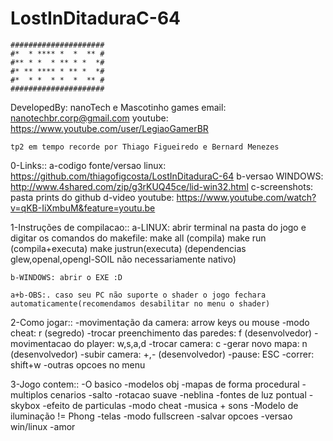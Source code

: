 # LostInDitaduraC-64
```
#####################
#*  * **** *  *  ** #
#** * *  * ** * *  *#
#* ** **** * ** *  *#
#*  * *  * *  *  ** #
#####################
```
DevelopedBy: nanoTech e Mascotinho games
email: nanotechbr.corp@gmail.com
youtube: https://www.youtube.com/user/LegiaoGamerBR

    tp2 em tempo recorde por Thiago Figueiredo e Bernard Menezes
0-Links::
    a-codigo fonte/versao linux: https://github.com/thiagofigcosta/LostInDitaduraC-64
    b-versao WINDOWS: http://www.4shared.com/zip/g3rKUQ45ce/lid-win32.html
    c-screenshots: pasta prints do github
    d-video youtube: https://www.youtube.com/watch?v=qKB-IiXmbuM&feature=youtu.be
    
1-Instruções de compilacao::
    a-LINUX: abrir terminal na pasta do jogo e digitar os comandos do makefile:
                make all (compila)
                make run (compila+executa)
                make justrun(executa)
    (dependencias glew,openal,opengl-SOIL não necessariamente nativo)
    
    b-WINDOWS: abrir o EXE :D
    
    a+b-OBS:. caso seu PC não suporte o shader o jogo fechara automaticamente(recomendamos desabilitar no menu o shader)
    
2-Como jogar::
    -movimentação da camera: arrow keys ou mouse
    -modo cheat: r (segredo)
    -trocar preenchimento das paredes: f (desenvolvedor)
    -movimentacao do player: w,s,a,d
    -trocar camera: c
    -gerar novo mapa: n (desenvolvedor)
    -subir camera: +,- (desenvolvedor)
    -pause: ESC
    -correr: shift+w
    -outras opcoes no menu
    
3-Jogo contem::
    -O basico
    -modelos obj
    -mapas de forma procedural
    -multiplos cenarios
    -salto
    -rotacao suave
    -neblina
    -fontes de luz pontual
    -skybox
    -efeito de particulas
    -modo cheat
    -musica + sons 
    -Modelo de iluminação != Phong
    -telas
    -modo fullscreen
    -salvar opcoes
    -versao win/linux
    -amor
